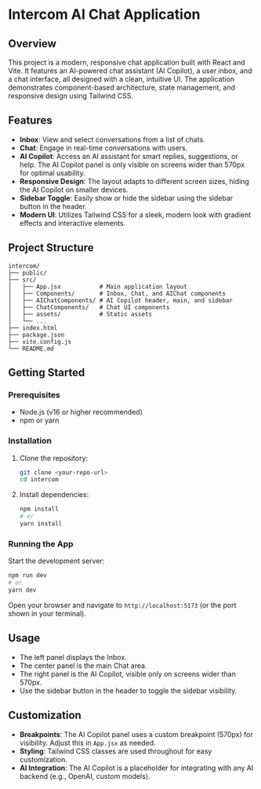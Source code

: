 # Intercom AI Chat Application

## Overview

This project is a modern, responsive chat application built with React and Vite. It features an AI-powered chat assistant (AI Copilot), a user inbox, and a chat interface, all designed with a clean, intuitive UI. The application demonstrates component-based architecture, state management, and responsive design using Tailwind CSS.

## Features

- **Inbox**: View and select conversations from a list of chats.
- **Chat**: Engage in real-time conversations with users.
- **AI Copilot**: Access an AI assistant for smart replies, suggestions, or help. The AI Copilot panel is only visible on screens wider than 570px for optimal usability.
- **Responsive Design**: The layout adapts to different screen sizes, hiding the AI Copilot on smaller devices.
- **Sidebar Toggle**: Easily show or hide the sidebar using the sidebar button in the header.
- **Modern UI**: Utilizes Tailwind CSS for a sleek, modern look with gradient effects and interactive elements.

## Project Structure

```
intercom/
├── public/
├── src/
│   ├── App.jsx           # Main application layout
│   ├── Components/       # Inbox, Chat, and AIChat components
│   ├── AIChatComponents/ # AI Copilot header, main, and sidebar
│   ├── ChatComponents/   # Chat UI components
│   ├── assets/           # Static assets
│   └── ...
├── index.html
├── package.json
├── vite.config.js
└── README.md
```

## Getting Started

### Prerequisites
- Node.js (v16 or higher recommended)
- npm or yarn

### Installation
1. Clone the repository:
   ```sh
   git clone <your-repo-url>
   cd intercom
   ```
2. Install dependencies:
   ```sh
   npm install
   # or
   yarn install
   ```

### Running the App
Start the development server:
```sh
npm run dev
# or
yarn dev
```
Open your browser and navigate to `http://localhost:5173` (or the port shown in your terminal).

## Usage
- The left panel displays the Inbox.
- The center panel is the main Chat area.
- The right panel is the AI Copilot, visible only on screens wider than 570px.
- Use the sidebar button in the header to toggle the sidebar visibility.

## Customization
- **Breakpoints**: The AI Copilot panel uses a custom breakpoint (570px) for visibility. Adjust this in `App.jsx` as needed.
- **Styling**: Tailwind CSS classes are used throughout for easy customization.
- **AI Integration**: The AI Copilot is a placeholder for integrating with any AI backend (e.g., OpenAI, custom models).

